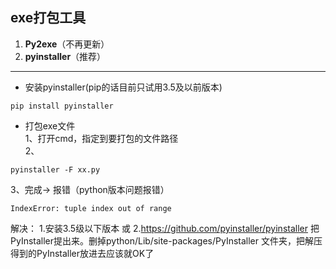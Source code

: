 ## exe打包工具
1. **Py2exe**（不再更新）
2. **pyinstaller**（推荐）
---

- 安装pyinstaller(pip的话目前只试用3.5及以前版本)
```
pip install pyinstaller
```

- 打包exe文件<br>
1、打开cmd，指定到要打包的文件路径<br>
2、
```
pyinstaller -F xx.py
```
3、完成→ 报错（python版本问题报错）
```
IndexError: tuple index out of range
```
解决：
1.安装3.5级以下版本
或
2.https://github.com/pyinstaller/pyinstaller 把PyInstaller提出来。删掉python/Lib/site-packages/PyInstaller 文件夹，把解压得到的PyInstaller放进去应该就OK了